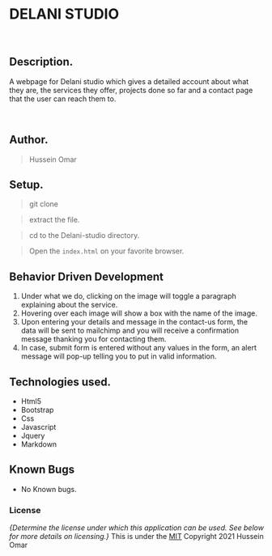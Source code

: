 
# DELANI STUDIO
​
## Description.
A webpage for Delani studio which gives a detailed account about what they are, the services they offer, projects done so far and a contact page that the user can reach them to.


​
## Author.
 > Hussein Omar
​
 ## Setup.
 > git clone 
 
 > extract the file.
 
 > cd to the Delani-studio directory.
 
 > Open the ``index.html`` on your favorite browser.

 ## Behavior Driven Development
 1. Under what we do, clicking on the image will toggle a paragraph explaining about the service.
 2. Hovering over each image will show a box with the name of the image.
 3. Upon entering your details and message in the contact-us form, the data will be sent to mailchimp and you will receive a confirmation message thanking you for contacting them.
 4. In case, submit form is entered without any values in the form, an alert message will pop-up telling you to put in valid information.
​
## Technologies used.
  * Html5
  * Bootstrap
  * Css
  * Javascript
  * Jquery
  * Markdown
​
## Known Bugs
* No Known bugs.
​
### License
*{Determine the license under which this application can be used.  See below for more details on licensing.}*
This is under the [MIT](LICENSE)
Copyright 2021 Hussein Omar